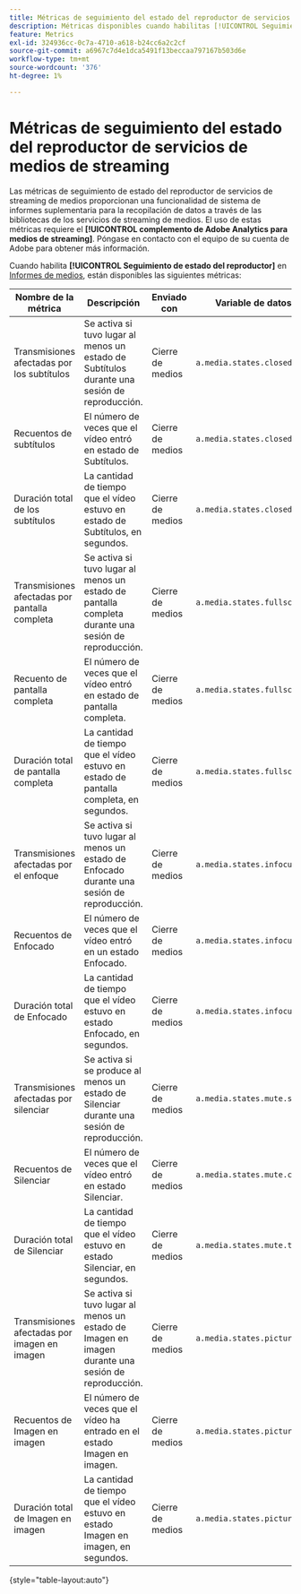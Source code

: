 ```yaml
---
title: Métricas de seguimiento del estado del reproductor de servicios de medios de streaming
description: Métricas disponibles cuando habilitas [!UICONTROL Seguimiento de estado del reproductor] para un grupo de informes.
feature: Metrics
exl-id: 324936cc-0c7a-4710-a618-b24cc6a2c2cf
source-git-commit: a6967c7d4e1dca5491f13beccaa797167b503d6e
workflow-type: tm+mt
source-wordcount: '376'
ht-degree: 1%

---
```


# Métricas de seguimiento del estado del reproductor de servicios de medios de streaming

Las métricas de seguimiento de estado del reproductor de servicios de streaming de medios proporcionan una funcionalidad de sistema de informes suplementaria para la recopilación de datos a través de las bibliotecas de los servicios de streaming de medios. El uso de estas métricas requiere el **[!UICONTROL complemento de Adobe Analytics para medios de streaming]**. Póngase en contacto con el equipo de su cuenta de Adobe para obtener más información.

Cuando habilita **[!UICONTROL Seguimiento de estado del reproductor]** en [Informes de medios](/help/admin/tools/manage-rs/edit-settings/media-management.md), están disponibles las siguientes métricas:

| Nombre de la métrica | Descripción | Enviado con | Variable de datos de contexto |
| --- | --- | --- | --- |
| Transmisiones afectadas por los subtítulos | Se activa si tuvo lugar al menos un estado de Subtítulos durante una sesión de reproducción. | Cierre de medios | `a.media.states.closedcaptioning.set` |
| Recuentos de subtítulos | El número de veces que el vídeo entró en estado de Subtítulos. | Cierre de medios | `a.media.states.closedcaptioning.count` |
| Duración total de los subtítulos | La cantidad de tiempo que el vídeo estuvo en estado de Subtítulos, en segundos. | Cierre de medios | `a.media.states.closedcaptioning.time` |
| Transmisiones afectadas por pantalla completa | Se activa si tuvo lugar al menos un estado de pantalla completa durante una sesión de reproducción. | Cierre de medios | `a.media.states.fullscreen.set` |
| Recuento de pantalla completa | El número de veces que el vídeo entró en estado de pantalla completa. | Cierre de medios | `a.media.states.fullscreen.count` |
| Duración total de pantalla completa | La cantidad de tiempo que el vídeo estuvo en estado de pantalla completa, en segundos. | Cierre de medios | `a.media.states.fullscreen.time` |
| Transmisiones afectadas por el enfoque | Se activa si tuvo lugar al menos un estado de Enfocado durante una sesión de reproducción. | Cierre de medios | `a.media.states.infocus.set` |
| Recuentos de Enfocado | El número de veces que el vídeo entró en un estado Enfocado. | Cierre de medios | `a.media.states.infocus.count` |
| Duración total de Enfocado | La cantidad de tiempo que el vídeo estuvo en estado Enfocado, en segundos. | Cierre de medios | `a.media.states.infocus.time` |
| Transmisiones afectadas por silenciar | Se activa si se produce al menos un estado de Silenciar durante una sesión de reproducción. | Cierre de medios | `a.media.states.mute.set` |
| Recuentos de Silenciar | El número de veces que el vídeo entró en estado Silenciar. | Cierre de medios | `a.media.states.mute.count` |
| Duración total de Silenciar | La cantidad de tiempo que el vídeo estuvo en estado Silenciar, en segundos. | Cierre de medios | `a.media.states.mute.time` |
| Transmisiones afectadas por imagen en imagen | Se activa si tuvo lugar al menos un estado de Imagen en imagen durante una sesión de reproducción. | Cierre de medios | `a.media.states.pictureinpicture.set` |
| Recuentos de Imagen en imagen | El número de veces que el vídeo ha entrado en el estado Imagen en imagen. | Cierre de medios | `a.media.states.pictureinpicture.count` |
| Duración total de Imagen en imagen | La cantidad de tiempo que el vídeo estuvo en estado Imagen en imagen, en segundos. | Cierre de medios | `a.media.states.pictureinpicture.time` |

{style="table-layout:auto"}
